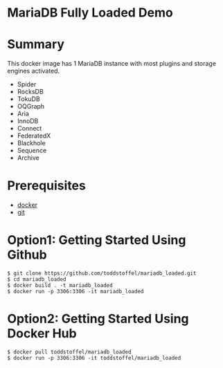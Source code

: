# MariaDB Fully Loaded Demo #

# Summary #
This docker image has 1 MariaDB instance with most plugins and storage engines activated.

* Spider
* RocksDB
* TokuDB
* OQGraph
* Aria
* InnoDB
* Connect
* FederatedX
* Blackhole
* Sequence
* Archive

# Prerequisites #

* [docker](https://www.docker.com/products/docker-desktop)
* [git](https://git-scm.com/downloads)

# Option1: Getting Started Using Github #
```
$ git clone https://github.com/toddstoffel/mariadb_loaded.git
$ cd mariadb_loaded
$ docker build . -t mariadb_loaded
$ docker run -p 3306:3306 -it mariadb_loaded
```
# Option2: Getting Started Using Docker Hub #
```
$ docker pull toddstoffel/mariadb_loaded
$ docker run -p 3306:3306 -it toddstoffel/mariadb_loaded
```
